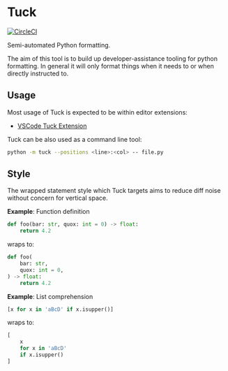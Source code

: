 # Tuck

[![CircleCI](https://circleci.com/gh/PeterJCLaw/tuck.svg?style=svg)](https://circleci.com/gh/PeterJCLaw/tuck)

Semi-automated Python formatting.

The aim of this tool is to build up developer-assistance tooling for python
formatting. In general it will only format things when it needs to or when
directly instructed to.

## Usage

Most usage of Tuck is expected to be within editor extensions:

- [VSCode Tuck Extension](https://marketplace.visualstudio.com/items?itemName=peterjclaw.tuck)

Tuck can be also used as a command line tool:

``` bash
python -m tuck --positions <line>:<col> -- file.py
```

## Style

The wrapped statement style which Tuck targets aims to reduce diff noise without
concern for vertical space.

**Example**: Function definition

``` python
def foo(bar: str, quox: int = 0) -> float:
    return 4.2
```

wraps to:

``` python
def foo(
    bar: str,
    quox: int = 0,
) -> float:
    return 4.2
```

**Example**: List comprehension

``` python
[x for x in 'aBcD' if x.isupper()]
```

wraps to:

``` python
[
    x
    for x in 'aBcD'
    if x.isupper()
]
```
